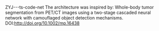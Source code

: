 ZYJ---ts-code-net
The architecture was inspired by: Whole-body tumor segmentation from PET/CT images using a two-stage cascaded neural network with camouflaged object detection mechanisms.
DOI:http://doi.org/10.1002/mp.16438
